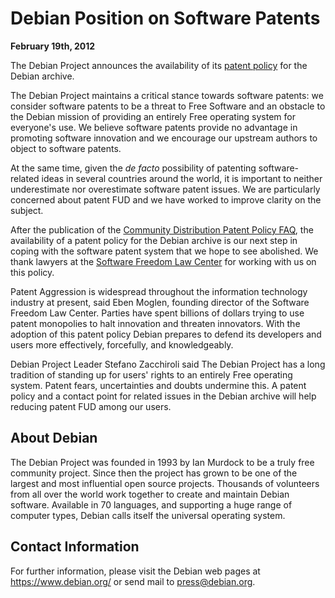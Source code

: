 
Debian Position on Software Patents
===================================


**February 19th, 2012**


The Debian Project announces the availability of its
[patent policy](https://www.debian.org/legal/patent) for the Debian archive.


The Debian Project maintains a critical stance towards software patents: we
consider software patents to be a threat to Free Software and an obstacle to
the Debian mission of providing an entirely Free operating system for
everyone's use. We believe software patents provide no advantage in promoting
software innovation and we encourage our upstream authors to object to software
patents.


At the same time, given the *de facto* possibility of patenting
software-related ideas in several countries around the world, it is important
to neither underestimate nor overestimate software patent issues. We are
particularly concerned about patent FUD and we have worked to improve clarity on the subject.


After the publication of the [Community
Distribution Patent Policy FAQ](https://www.debian.org/reports/patent-faq), the availability of a patent policy for the
Debian archive is our next step in coping with the software patent system that
we hope to see abolished. We thank lawyers at the
[Software Freedom Law Center](http://www.softwarefreedom.org) for
working with us on this policy.


Patent Aggression is widespread throughout the information technology
industry at present, said Eben Moglen, founding director of the Software
Freedom Law Center. Parties have spent billions of dollars trying to use
patent monopolies to halt innovation and threaten innovators. With the adoption
of this patent policy Debian prepares to defend its developers and users more
effectively, forcefully, and knowledgeably.


Debian Project Leader Stefano Zacchiroli said The Debian Project has a
long tradition of standing up for users' rights to an entirely Free operating
system. Patent fears, uncertainties and doubts undermine this. A patent policy
and a contact point for related issues in the Debian archive will help reducing
patent FUD among our users.


About Debian
------------



The Debian Project was founded in 1993 by Ian Murdock to be a truly
free community project. Since then the project has grown to be one of
the largest and most influential open source projects. Thousands of
volunteers from all over the world work together to create and
maintain Debian software. Available in 70 languages, and
supporting a huge range of computer types, Debian calls itself the
universal operating system.



Contact Information
-------------------


For further information, please visit the Debian web pages at
<https://www.debian.org/> or send mail to
<press@debian.org>.



